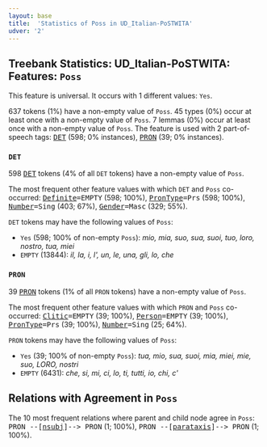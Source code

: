 ```yaml
---
layout: base
title:  'Statistics of Poss in UD_Italian-PoSTWITA'
udver: '2'
---
```


## Treebank Statistics: UD_Italian-PoSTWITA: Features: `Poss`

This feature is universal.
It occurs with 1 different values: `Yes`.

637 tokens (1%) have a non-empty value of `Poss`.
45 types (0%) occur at least once with a non-empty value of `Poss`.
7 lemmas (0%) occur at least once with a non-empty value of `Poss`.
The feature is used with 2 part-of-speech tags: <tt><a href="it_postwita-pos-DET.html">DET</a></tt> (598; 0% instances), <tt><a href="it_postwita-pos-PRON.html">PRON</a></tt> (39; 0% instances).

### `DET`

598 <tt><a href="it_postwita-pos-DET.html">DET</a></tt> tokens (4% of all `DET` tokens) have a non-empty value of `Poss`.

The most frequent other feature values with which `DET` and `Poss` co-occurred: <tt><a href="it_postwita-feat-Definite.html">Definite</a></tt><tt>=EMPTY</tt> (598; 100%), <tt><a href="it_postwita-feat-PronType.html">PronType</a></tt><tt>=Prs</tt> (598; 100%), <tt><a href="it_postwita-feat-Number.html">Number</a></tt><tt>=Sing</tt> (403; 67%), <tt><a href="it_postwita-feat-Gender.html">Gender</a></tt><tt>=Masc</tt> (329; 55%).

`DET` tokens may have the following values of `Poss`:

* `Yes` (598; 100% of non-empty `Poss`): <em>mio, mia, suo, sua, suoi, tuo, loro, nostro, tua, miei</em>
* `EMPTY` (13844): <em>il, la, i, l', un, le, una, gli, lo, che</em>

### `PRON`

39 <tt><a href="it_postwita-pos-PRON.html">PRON</a></tt> tokens (1% of all `PRON` tokens) have a non-empty value of `Poss`.

The most frequent other feature values with which `PRON` and `Poss` co-occurred: <tt><a href="it_postwita-feat-Clitic.html">Clitic</a></tt><tt>=EMPTY</tt> (39; 100%), <tt><a href="it_postwita-feat-Person.html">Person</a></tt><tt>=EMPTY</tt> (39; 100%), <tt><a href="it_postwita-feat-PronType.html">PronType</a></tt><tt>=Prs</tt> (39; 100%), <tt><a href="it_postwita-feat-Number.html">Number</a></tt><tt>=Sing</tt> (25; 64%).

`PRON` tokens may have the following values of `Poss`:

* `Yes` (39; 100% of non-empty `Poss`): <em>tua, mio, sua, suoi, mia, miei, mie, suo, LORO, nostri</em>
* `EMPTY` (6431): <em>che, si, mi, ci, lo, ti, tutti, io, chi, c'</em>

## Relations with Agreement in `Poss`

The 10 most frequent relations where parent and child node agree in `Poss`:
<tt>PRON --[<tt><a href="it_postwita-dep-nsubj.html">nsubj</a></tt>]--> PRON</tt> (1; 100%),
<tt>PRON --[<tt><a href="it_postwita-dep-parataxis.html">parataxis</a></tt>]--> PRON</tt> (1; 100%).

